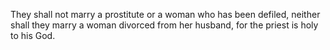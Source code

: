 They shall not marry a prostitute or a woman who has been defiled, neither shall they marry a woman divorced from her husband, for the priest is holy to his God.
